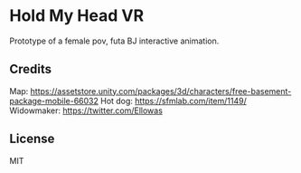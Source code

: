 # Hold My Head VR

Prototype of a female pov, futa BJ interactive animation.

## Credits

Map: https://assetstore.unity.com/packages/3d/characters/free-basement-package-mobile-66032
Hot dog: https://sfmlab.com/item/1149/
Widowmaker: https://twitter.com/Ellowas

## License

MIT